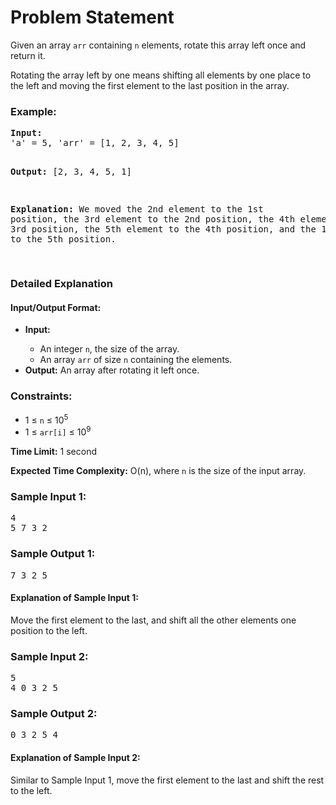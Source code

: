 <h1>Problem Statement</h1>
<p>Given an array <code>arr</code> containing <code>n</code> elements, rotate this array left once and return it.</p>

<p>Rotating the array left by one means shifting all elements by one place to the left and moving the first element to the last position in the array.</p>

<h3>Example:</h3>
<pre>
<strong>Input:</strong> 
'a' = 5, 'arr' = [1, 2, 3, 4, 5]

<strong>Output:</strong>
[2, 3, 4, 5, 1]

<strong>Explanation:</strong>
We moved the 2nd element to the 1st position, the 3rd element to the 2nd position, the 4th element to the 3rd position, the 5th element to the 4th position, and the 1st element to the 5th position.

</pre>

<h3>Detailed Explanation</h3>

<h4>Input/Output Format:</h4>
<ul>
  <li><strong>Input:</strong></li>
  <ul>
    <li>An integer <code>n</code>, the size of the array.</li>
    <li>An array <code>arr</code> of size <code>n</code> containing the elements.</li>
  </ul>
  <li><strong>Output:</strong> An array after rotating it left once.</li>
</ul>

<h3>Constraints:</h3>
<ul>
  <li>1 ≤ <code>n</code> ≤ 10<sup>5</sup></li>
  <li>1 ≤ <code>arr[i]</code> ≤ 10<sup>9</sup></li>
</ul>
<p><strong>Time Limit:</strong> 1 second</p>
<p><strong>Expected Time Complexity:</strong> O(n), where <code>n</code> is the size of the input array.</p>

<h3>Sample Input 1:</h3>
<pre>
4
5 7 3 2
</pre>

<h3>Sample Output 1:</h3>
<pre>
7 3 2 5
</pre>

<h4>Explanation of Sample Input 1:</h4>
<p>Move the first element to the last, and shift all the other elements one position to the left.</p>

<h3>Sample Input 2:</h3>
<pre>
5
4 0 3 2 5
</pre>

<h3>Sample Output 2:</h3>
<pre>
0 3 2 5 4
</pre>

<h4>Explanation of Sample Input 2:</h4>
<p>Similar to Sample Input 1, move the first element to the last and shift the rest to the left.</p>
